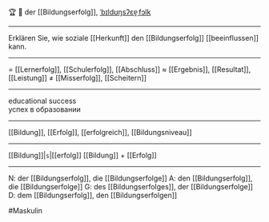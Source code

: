 🏆 🔵 der [[Bildungserfolg]], [ˈbɪldʊŋsʔɛɐ̯ˌfɔlk](https://youglish.com/pronounce/Bildungserfolg/german)

---
Erklären Sie, wie soziale [[Herkunft]] den [[Bildungserfolg]] [[beeinflussen]] kann.

---
= [[Lernerfolg]], [[Schulerfolg]], [[Abschluss]]
≈ [[Ergebnis]], [[Resultat]], [[Leistung]]
≠ [[Misserfolg]], [[Scheitern]]

---
educational success  
успех в образовании

---
[[Bildung]], [[Erfolg]], [[erfolgreich]], [[Bildungsniveau]]

---
[[Bildung]]|`s`|[[erfolg]]
[[Bildung]] + [[Erfolg]]


---
N: der [[Bildungserfolg]], die [[Bildungserfolge]]
A: den [[Bildungserfolg]], die [[Bildungserfolge]]
G: des [[Bildungserfolges]], der [[Bildungserfolge]]
D: dem [[Bildungserfolg]], den [[Bildungserfolgen]]


#Maskulin 